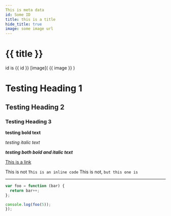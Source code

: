 ```yaml
---
This is meta data
id: Some ID
title: this is a title
hide_title: true
image: some image url
---
```


# {{ title }}

id is {{ id }}
[image]( {{ image }} )

# Testing Heading 1

## Testing Heading 2

### Testing Heading 3

**testing bold text**

_testing italic text_

**_testing both bold and italic text_**

[This is a link](https://www.google.com)

This is not `This is an inline code` This is not, `but this one is`

---

```js
var foo = function (bar) {
  return bar++;
};

console.log(foo(5));
});
```
